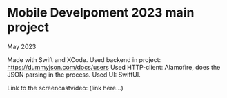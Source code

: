 # Mobile Develpoment 2023 main project
May 2023

Made with Swift and XCode.
Used backend in project: https://dummyjson.com/docs/users
Used HTTP-client: Alamofire, does the JSON parsing in the process.
Used UI: SwiftUI.

Link to the screencastvideo:
(link here...)
